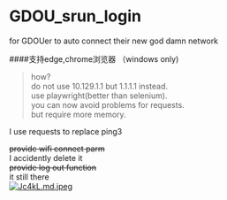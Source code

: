 # GDOU_srun_login
for GDOUer to auto connect their new god damn network  <br>

####支持edge,chrome浏览器 （windows only)
 
> how?  <br>
  do not use 10.129.1.1 but 1.1.1.1 instead.  <br>
  use playwright(better than selenium).  <br>
  you can now avoid problems for requests.  <br>
  but require more memory.  <br>

I use requests to replace ping3  <br>

~~provide wifi connect parm~~  <br>
I accidently delete it  <br>
~~provide log out function~~  <br>
it still there  <br>
[![Jc4kL.md.jpeg](https://i.328888.xyz/2023/03/15/Jc4kL.md.jpeg)](https://imgloc.com/i/Jc4kL)
